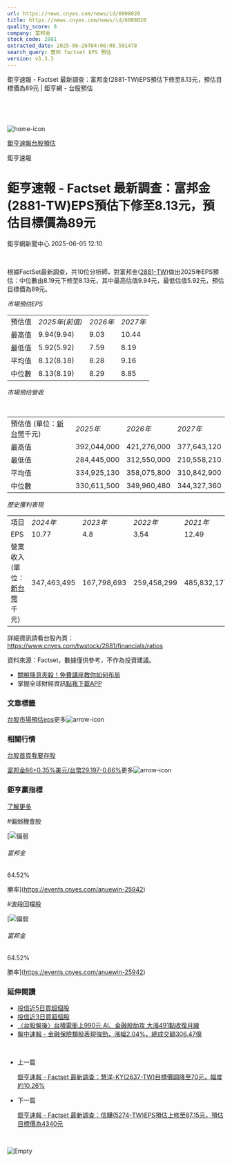 ```yaml
---
url: https://news.cnyes.com/news/id/6008020
title: https://news.cnyes.com/news/id/6008020
quality_score: 8
company: 富邦金
stock_code: 2881
extracted_date: 2025-06-26T04:06:08.591478
search_query: 雙邦 factset EPS 預估
version: v3.3.3
---
```


鉅亨速報 - Factset 最新調查：富邦金(2881-TW)EPS預估下修至8.13元，預估目標價為89元 | 鉅亨網 - 台股預估

‌

‌

![home-icon](/assets/icons/breadCrumb/symbol-icon-home.svg)

[鉅亨速報](/news/cat/anue_live)[台股預估](/news/cat/tw_forecast)

鉅亨速報

# 鉅亨速報 - Factset 最新調查：富邦金(2881-TW)EPS預估下修至8.13元，預估目標價為89元

鉅亨網新聞中心 2025-06-05 12:10

‌

根據FactSet最新調查，共10位分析師，對富邦金([2881-TW](https://www.cnyes.com/twstock/2881))做出2025年EPS預估：中位數由8.19元下修至8.13元，其中最高估值9.94元，最低估值5.92元，預估目標價為89元。

*市場預估EPS*

|  |  |  |  |
| --- | --- | --- | --- |
| 預估值 | *2025年(前值)* | *2026年* | *2027年* |
| 最高值 | 9.94(9.94) | 9.03 | 10.44 |
| 最低值 | 5.92(5.92) | 7.59 | 8.19 |
| 平均值 | 8.12(8.18) | 8.28 | 9.16 |
| 中位數 | 8.13(8.19) | 8.29 | 8.85 |

*市場預估營收*

‌

|  |  |  |  |
| --- | --- | --- | --- |
| 預估值 (單位：[新台幣](https://invest.cnyes.com/forex/detail/usdtwd)千元) | *2025年* | *2026年* | *2027年* |
| 最高值 | 392,044,000 | 421,276,000 | 377,643,120 |
| 最低值 | 284,445,000 | 312,550,000 | 210,558,210 |
| 平均值 | 334,925,130 | 358,075,800 | 310,842,900 |
| 中位數 | 330,611,500 | 349,960,480 | 344,327,360 |

*歷史獲利表現*

|  |  |  |  |  |
| --- | --- | --- | --- | --- |
| 項目 | *2024年* | *2023年* | *2022年* | *2021年* |
| EPS | 10.77 | 4.8 | 3.54 | 12.49 |
| 營業收入 (單位：[新台幣](https://invest.cnyes.com/forex/detail/usdtwd)千元) | 347,463,495 | 167,798,693 | 259,458,299 | 485,832,177 |

詳細資訊請看台股內頁：  
<https://www.cnyes.com/twstock/2881/financials/ratios>

資料來源：Factset，數據僅供參考，不作為投資建議。

* [關稅降息夾殺！免費講座教你如何布局](https://www.rsc.com.tw/Cnyes_RSC/SeminarBooking2025InvestmentOutlook.aspx?utm_source=anue&utm_medium=usstocks_end)
* 掌握全球財經資訊[點我下載APP](http://www.cnyes.com/app/?utm_source=mweb&utm_medium=HamMenuBanner&utm_campaign=fixed&utm_content=entr)

### 文章標籤

[台股](https://news.cnyes.com/tag/台股 "台股")[市場預估](https://news.cnyes.com/tag/市場預估 "市場預估")[eps](https://news.cnyes.com/tag/eps "eps")更多![arrow-icon](/assets/icons/arrows/arrow-down.svg)

### 相關行情

[台股首頁](https://www.cnyes.com/twstock)[我要存股](https://supr.link/8OHaU)

[富邦金86+0.35%](https://www.cnyes.com/twstock/2881)[美元/台幣29.197-0.66%](https://invest.cnyes.com/forex/detail/USDTWD)更多![arrow-icon](/assets/icons/arrows/arrow-down.svg)

### 鉅亨贏指標

[了解更多](https://events.cnyes.com/anuewin-25942)

#偏弱機會股

[![偏弱](/assets/icons/win-indicator/short.svg)

###### 富邦金

64.52%

勝率](https://events.cnyes.com/anuewin-25942)

#波段回檔股

[![偏弱](/assets/icons/win-indicator/short.svg)

###### 富邦金

64.52%

勝率](https://events.cnyes.com/anuewin-25942)

### 延伸閱讀

* [投信近5日買超個股](/news/id/6007575)
* [投信近3日買超個股](/news/id/6007570)
* [〈台股盤後〉台積電衝上990元 AI、金融股助攻 大漲491點收復月線](/news/id/6006404)
* [盤中速報 - 金融保險類股表現強勁，漲幅2.04%，總成交額306.47億](/news/id/6006440)

‌

* 上一篇

  [鉅亨速報 - Factset 最新調查：慧洋-KY(2637-TW)目標價調降至70元，幅度約10.26%](/news/id/6009387)
* 下一篇

  [鉅亨速報 - Factset 最新調查：信驊(5274-TW)EPS預估上修至87.15元，預估目標價為4340元](/news/id/6007830)

‌

![Empty](/assets/icons/skeleton/empty-image.svg)

‌